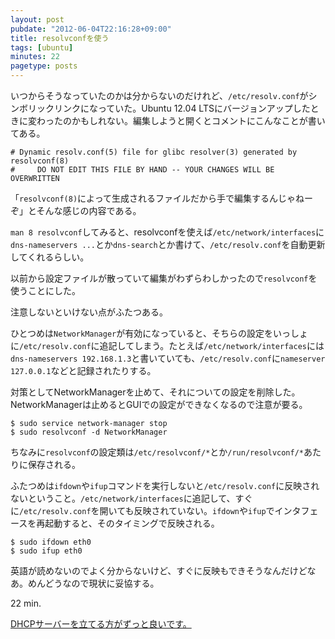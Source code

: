 ```yaml
---
layout: post
pubdate: "2012-06-04T22:16:28+09:00"
title: resolvconfを使う
tags: [ubuntu]
minutes: 22
pagetype: posts
---
```

いつからそうなっていたのかは分からないのだけれど、`/etc/resolv.conf`がシンボリックリンクになっていた。Ubuntu 12.04 LTSにバージョンアップしたときに変わったのかもしれない。編集しようと開くとコメントにこんなことが書いてある。

    # Dynamic resolv.conf(5) file for glibc resolver(3) generated by resolvconf(8)
    #     DO NOT EDIT THIS FILE BY HAND -- YOUR CHANGES WILL BE OVERWRITTEN

「`resolvconf(8)`によって生成されるファイルだから手で編集するんじゃねーぞ」とそんな感じの内容である。

`man 8 resolvconf`してみると、resolvconfを使えば`/etc/network/interfaces`に`dns-nameservers ...`とか`dns-search`とか書けて、`/etc/resolv.conf`を自動更新してくれるらしい。

以前から設定ファイルが散っていて編集がわずらわしかったので`resolvconf`を使うことにした。

注意しないといけない点がふたつある。

ひとつめは`NetworkManager`が有効になっていると、そちらの設定をいっしょに`/etc/resolv.conf`に追記してしまう。たとえば`/etc/network/interfaces`には`dns-nameservers 192.168.1.3`と書いていても、`/etc/resolv.conf`に`nameserver 127.0.0.1`などと記録されたりする。

対策としてNetworkManagerを止めて、それについての設定を削除した。NetworkManagerは止めるとGUIでの設定ができなくなるので注意が要る。

    $ sudo service network-manager stop
    $ sudo resolvconf -d NetworkManager

ちなみに`resolvconf`の設定類は`/etc/resolvconf/*`とか`/run/resolvconf/*`あたりに保存される。

ふたつめは`ifdown`や`ifup`コマンドを実行しないと`/etc/resolv.conf`に反映されないということ。`/etc/network/interfaces`に追記して、すぐに`/etc/resolv.conf`を開いても反映されていない。`ifdown`や`ifup`でインタフェースを再起動すると、そのタイミングで反映される。

    $ sudo ifdown eth0
    $ sudo ifup eth0

英語が読めないのでよく分からないけど、すぐに反映もできそうなんだけどなあ。めんどうなので現状に妥協する。

22 min.

<ins datetime="2012-06-11T22:58:04+09:00">[DHCPサーバーを立てる](http://bouzuya.github.com/2012/06/11/dhcp-server.html)方がずっと良いです。</ins>
